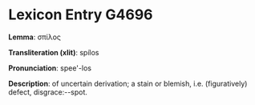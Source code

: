 # Lexicon Entry G4696

**Lemma**: σπίλος

**Transliteration (xlit)**: spílos

**Pronunciation**: spee'-los

**Description**:
of uncertain derivation; a stain or blemish, i.e. (figuratively) defect, disgrace:--spot.
